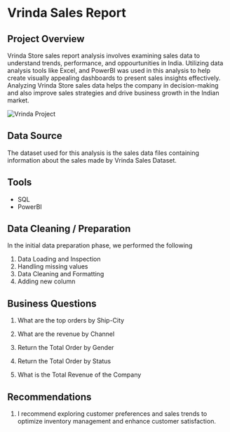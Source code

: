 
# **Vrinda Sales Report**

## Project Overview

Vrinda Store sales report analysis involves examining sales data to understand trends, performance, and oppourtunities in India. Utilizing data analysis tools like Excel, and PowerBI was used in this analysis to help create visually appealing dashboards to present sales insights effectively. Analyzing Vrinda Store sales data helps the company in decision-making and also improve sales strategies and drive business growth in the Indian market.

![Vrinda Project](https://github.com/Oluwafemiokans/Vrinda-Sales-Report/assets/159950899/47dca775-9a27-423b-a0db-fca4b8f1c609)

## Data Source

The dataset used for this analysis is the sales data files containing information about the sales made by Vrinda Sales Dataset.

## Tools 

- SQL
- PowerBI

## Data Cleaning / Preparation

In the initial data preparation phase, we performed the following

1. Data Loading and Inspection
2. Handling missing values
3. Data Cleaning and Formatting
4. Adding new column

## Business Questions

1. What are the top orders by Ship-City

2. What are the revenue by Channel

3. Return the Total Order by Gender

4. Return the Total Order by Status

5. What is the Total Revenue of the Company

## Recommendations

1. I recommend exploring customer preferences and sales trends to optimize inventory management and enhance customer satisfaction.
